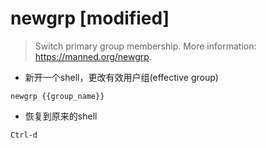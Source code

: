# newgrp [modified]

> Switch primary group membership.
> More information: <https://manned.org/newgrp>.

- 新开一个shell，更改有效用户组(effective group)

`newgrp {{group_name}}`

- 恢复到原来的shell

`Ctrl-d`
